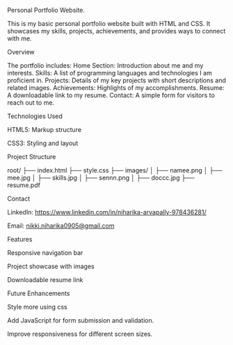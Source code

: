 Personal Portfolio Website.

This is my basic personal portfolio website built with HTML and CSS. It showcases my skills, projects, achievements, and provides ways to connect with me.

Overview

The portfolio includes:
Home Section: Introduction about me and my interests.
Skills: A list of programming languages and technologies I am proficient in.
Projects: Details of my key projects with short descriptions and related images.
Achievements: Highlights of my accomplishments.
Resume: A downloadable link to my resume.
Contact: A simple form for visitors to reach out to me.

Technologies Used

HTML5: Markup structure

CSS3: Styling and layout

Project Structure

root/
 ├── index.html
 ├── style.css
 ├── images/
 │   ├── namee.png
 │   ├── mee.jpg
 │   ├── skills.jpg
 │   ├── sennn.png
 │   ├── doccc.jpg
 ├── resume.pdf

Contact

LinkedIn: https://www.linkedin.com/in/niharika-arvapally-978436281/

Email: nikki.niharika0905@gmail.com

Features

Responsive navigation bar

Project showcase with images

Downloadable resume link

Future Enhancements

Style more using css

Add JavaScript for form submission and validation.

Improve responsiveness for different screen sizes.


